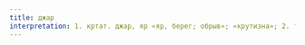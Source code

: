 ```yaml
---
title: джар
interpretation: 1. кртат. джар, яр «яр, берег; обрыв»; «крутизна»; 2. тюрк. а)«супруг, супруга»; «жених, невеста»; б)«известие, сообщение»; «клич»; в)«нечистое зерно» (остаток после молотьбы и просеивания)
---
```

